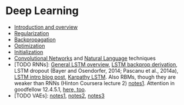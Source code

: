 # Deep Learning

* [Introduction and overview](intro.pdf)
* [Regularization](regularization.pdf)
* [Backpropagation](backprop.pdf)
* [Optimization](optimization.pdf)
* [Initialization](initialization.pdf)
* [Convolutional Networks](convolution.pdf) and [Natural Language](language.pdf) techniques
* [TODO RNNs]: [General LSTM overview](http://colah.github.io/posts/2015-08-Understanding-LSTMs/), [LSTM backprop derivation](http://arunmallya.github.io/writeups/nn/lstm/index.html#/), LSTM dropout (Bayer and Osendorfer, 2014; Pascanu et al., 2014a), [LSTM intro blog post](http://blog.echen.me/2017/05/30/exploring-lstms/?imm_mid=0f2ce7&cmp=em-data-na-na-newsltr_20170614), [Karpathy LSTM](http://karpathy.github.io/2015/05/21/rnn-effectiveness/). Also RBMs, though they are weaker than RNNs (Hinton Coursera lecture 2) [notes1](http://blog.echen.me/2011/07/18/introduction-to-restricted-boltzmann-machines/). Attention in goodfellow 12.4.5.1, [here, too](https://arxiv.org/pdf/1508.04025.pdf).
* [TODO VAEs]: [notes1](https://arxiv.org/abs/1606.05908), [notes2](http://kvfrans.com/variational-autoencoders-explained/), [notes3](http://dustintran.com/blog/variational-auto-encoders-do-not-train-complex-generative-models)
